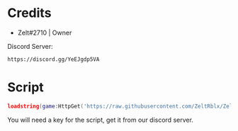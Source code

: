 # Credits
   
- Zelt#2710 | Owner

Discord Server:
```
https://discord.gg/YeEJgdp5VA
```

# Script

```lua
loadstring(game:HttpGet('https://raw.githubusercontent.com/ZeltRblx/ZeltHub/main/MainLoader.lua'))()
```

You will need a key for the script, get it from our discord server.
